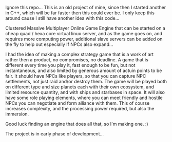 Ignore this repo... This is an old project of mine, since then I started another in C++, which will be far faster then this could ever be. I only keep this around cause I still have another idea with this code...

Clustered Massive Multiplayer Online Game Engine that can be started on a cheap quad / hexa core virtual linux server, and as the game goes on, and requires more computing power, additional slave servers can be added on the fly to help out especially If NPCs also expand...

I had the idea of making a complex strategy game that is a work of art rather then a product, no compromises, no deadline. A game that is different every time you play it, fast enough to be fun, but not instantaneous, and also limited by generous amount of actuin points to be fair. It should have NPCs like players, so that you can capture NPC settlements, not just raid and/or destroy them. The game will be played both on different type and size planets each with their own ecosystem, and limited resource quantity, and with ships and starbases in space. It will also have some role playing elements, where you can meet friendly and hostile NPCs you can negotiate and form alliance with them. This of course increases complexity, and the processing power required, but also the immersion.

Good luck finding an engine that does all that, so I'm making one. :)

The project is in early phase of development...
